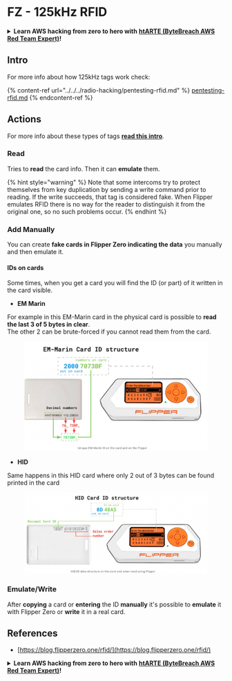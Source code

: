 # FZ - 125kHz RFID

<details>

<summary><strong>Learn AWS hacking from zero to hero with</strong> <a href="https://training.khulnasoft.com/courses/arte"><strong>htARTE (ByteBreach AWS Red Team Expert)</strong></a><strong>!</strong></summary>

Other ways to support ByteBreach:

* If you want to see your **company advertised in ByteBreach** or **download ByteBreach in PDF** Check the [**SUBSCRIPTION PLANS**](https://github.com/sponsors/khulnasoft)!
* Get the [**official PEASS & ByteBreach swag**](https://peass.creator-spring.com)
* Discover [**The PEASS Family**](https://opensea.io/collection/the-peass-family), our collection of exclusive [**NFTs**](https://opensea.io/collection/the-peass-family)
* **Join the** 💬 [**Discord group**](https://discord.gg/hRep4RUj7f) or the [**telegram group**](https://t.me/peass) or **follow** us on **Twitter** 🐦 [**@khulnasoftm**](https://twitter.com/bytebreach_live)**.**
* **Share your hacking tricks by submitting PRs to the** [**ByteBreach**](https://github.com/khulnasoft/bytebreach) and [**ByteBreach Cloud**](https://github.com/khulnasoft/bytebreach-cloud) github repos.

</details>

## Intro

For more info about how 125kHz tags work check:

{% content-ref url="../../../radio-hacking/pentesting-rfid.md" %}
[pentesting-rfid.md](../../../radio-hacking/pentesting-rfid.md)
{% endcontent-ref %}

## Actions

For more info about these types of tags [**read this intro**](../../../radio-hacking/pentesting-rfid.md#low-frequency-rfid-tags-125khz).

### Read

Tries to **read** the card info. Then it can **emulate** them.

{% hint style="warning" %}
Note that some intercoms try to protect themselves from key duplication by sending a write command prior to reading. If the write succeeds, that tag is considered fake. When Flipper emulates RFID there is no way for the reader to distinguish it from the original one, so no such problems occur.
{% endhint %}

### Add Manually

You can create **fake cards in Flipper Zero indicating the data** you manually and then emulate it.

#### IDs on cards

Some times, when you get a card you will find the ID (or part) of it written in the card visible.

* **EM Marin**

For example in this EM-Marin card in the physical card is possible to **read the last 3 of 5 bytes in clear**.\
The other 2 can be brute-forced if you cannot read them from the card.

<figure><img src="../../../.gitbook/assets/image (30).png" alt=""><figcaption></figcaption></figure>

* **HID**

Same happens in this HID card where only 2 out of 3 bytes can be found printed in the card

<figure><img src="../../../.gitbook/assets/image (15) (3).png" alt=""><figcaption></figcaption></figure>

### Emulate/Write

After **copying** a card or **entering** the ID **manually** it's possible to **emulate** it with Flipper Zero or **write** it in a real card.

## References

* [https://blog.flipperzero.one/rfid/](https://blog.flipperzero.one/rfid/)

<details>

<summary><strong>Learn AWS hacking from zero to hero with</strong> <a href="https://training.khulnasoft.com/courses/arte"><strong>htARTE (ByteBreach AWS Red Team Expert)</strong></a><strong>!</strong></summary>

Other ways to support ByteBreach:

* If you want to see your **company advertised in ByteBreach** or **download ByteBreach in PDF** Check the [**SUBSCRIPTION PLANS**](https://github.com/sponsors/khulnasoft)!
* Get the [**official PEASS & ByteBreach swag**](https://peass.creator-spring.com)
* Discover [**The PEASS Family**](https://opensea.io/collection/the-peass-family), our collection of exclusive [**NFTs**](https://opensea.io/collection/the-peass-family)
* **Join the** 💬 [**Discord group**](https://discord.gg/hRep4RUj7f) or the [**telegram group**](https://t.me/peass) or **follow** us on **Twitter** 🐦 [**@khulnasoftm**](https://twitter.com/bytebreach_live)**.**
* **Share your hacking tricks by submitting PRs to the** [**ByteBreach**](https://github.com/khulnasoft/bytebreach) and [**ByteBreach Cloud**](https://github.com/khulnasoft/bytebreach-cloud) github repos.

</details>
